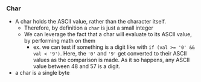 
### Char
- A char holds the ASCII value, rather than the character itself.
	- Therefore, by definition a `char` is just a small integer
	- We can leverage the fact that a char will evaluate to its ASCII value, by performing math on them
		- ex. we can test if something is a digit like with `if (val >= '0' && val < '9')`. Here, the `'0'` and `'9'` get converted to their ASCII values as the comparison is made. As it so happens, any ASCII value between 48 and 57 is a digit.
- a char is a single byte
